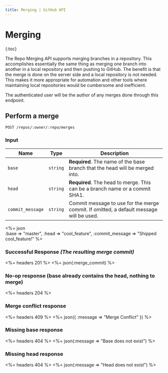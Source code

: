 ```yaml
---
title: Merging | GitHub API
---
```


# Merging

{:toc}

The Repo Merging API supports merging branches in a repository. This accomplishes
essentially the same thing as merging one branch into another in a local repository
and then pushing to GitHub. The benefit is that the merge is done on the server side
and a local repository is not needed. This makes it more appropriate for automation
and other tools where maintaining local repositories would be cumbersome and inefficient.

The authenticated user will be the author of any merges done through this endpoint.

## Perform a merge

    POST /repos/:owner/:repo/merges

### Input

Name | Type | Description
-----|------|--------------
`base`|`string` | **Required**. The name of the base branch that the head will be merged into.
`head`|`string` | **Required**. The head to merge. This can be a branch name or a commit SHA1.
`commit_message`|`string` | Commit message to use for the merge commit. If omitted, a default message will be used.


<%= json \
  :base           => "master",
  :head           => "cool_feature",
  :commit_message => "Shipped cool_feature!"
%>

### Successful Response *(The resulting merge commit)*

<%= headers 201 %>
<%= json(:merge_commit) %>

### No-op response (base already contains the head, nothing to merge)

<%= headers 204 %>

### Merge conflict response

<%= headers 409 %>
<%= json({ :message => "Merge Conflict" }) %>

### Missing base response

<%= headers 404 %>
<%= json(:message => "Base does not exist") %>

### Missing head response

<%= headers 404 %>
<%= json(:message => "Head does not exist") %>

